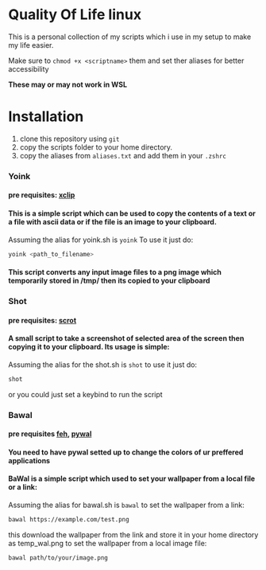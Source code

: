 # Quality Of Life linux

This is a personal collection of my scripts which i use in my setup to make my life easier.

Make sure to ``chmod +x <scriptname>`` them and set ther aliases for better accessibility

**These may or may not work in WSL**

# Installation
1. clone this repository using ``git``
2. copy the scripts folder to your home directory.
3. copy the aliases from ``aliases.txt`` and add them in your ``.zshrc``

### Yoink 
#### pre requisites: [xclip](https://github.com/astrand/xclip)
#### This is a simple script which can be used to copy the contents of a text or a file with ascii data or if the file is an image to your clipboard.

Assuming the alias for yoink.sh is ``yoink``
To use it just do:
```bash
yoink <path_to_filename>
```
#### This script converts any input image files to a png image which temporarily stored in /tmp/ then its copied to your clipboard 

### Shot
#### pre requisites: [scrot](https://github.com/resurrecting-open-source-projects/scrot)
#### A small script to take a screenshot of selected area of the screen then copying it to your clipboard. Its usage is simple:

Assuming the alias for the shot.sh is ``shot``
to use it just do:
```bash
shot
```
or you could just set a keybind to run the script

### Bawal
#### pre requisites [feh](https://github.com/derf/feh), [pywal](https://github.com/dylanaraps/pywal)
#### **You need to have pywal setted up to change the colors of ur preffered applications**
#### BaWal is a simple script which used to set your wallpaper from a local file or a link:
Assuming the alias for bawal.sh is ``bawal``
to set the wallpaper from a link:
```bash
bawal https://example.com/test.png
```
this download the wallpaper from the link and store it in your home directory as temp_wal.png
to set the wallpaper from a local image file:
```bash
bawal path/to/your/image.png
```
